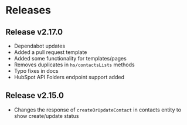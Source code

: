 # Releases

## Release v2.17.0

- Dependabot updates
- Added a pull request template
- Added some functionality for templates/pages
- Removes duplicates in `hs/contactsLists` methods
- Typo fixes in docs
- HubSpot API Folders endpoint support added


## Release v2.15.0

* Changes the response of `createOrUpdateContact` in contacts entity to show create/update status
